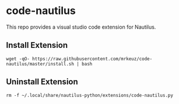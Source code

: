 # code-nautilus

This repo provides a visual studio code extension for Nautilus.

## Install Extension

```
wget -qO- https://raw.githubusercontent.com/mrkeuz/code-nautilus/master/install.sh | bash
```

## Uninstall Extension

```
rm -f ~/.local/share/nautilus-python/extensions/code-nautilus.py
```
